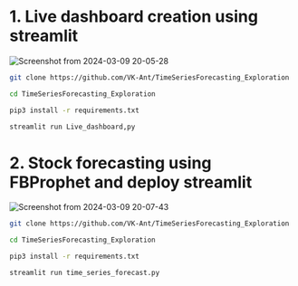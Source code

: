 # 1. Live dashboard creation using streamlit 

![Screenshot from 2024-03-09 20-05-28](https://github.com/VK-Ant/TimeSeriesForecasting_Exploration/assets/75832198/d93c5870-b583-4a04-995a-dc279a1e7d88)


```bash
git clone https://github.com/VK-Ant/TimeSeriesForecasting_Exploration

cd TimeSeriesForecasting_Exploration

pip3 install -r requirements.txt

streamlit run Live_dashboard,py

```

# 2. Stock forecasting using FBProphet and deploy streamlit 

![Screenshot from 2024-03-09 20-07-43](https://github.com/VK-Ant/TimeSeriesForecasting_Exploration/assets/75832198/9bd3da39-c102-468e-8a54-f0d0ed4fa1d5)


```bash
git clone https://github.com/VK-Ant/TimeSeriesForecasting_Exploration

cd TimeSeriesForecasting_Exploration

pip3 install -r requirements.txt

streamlit run time_series_forecast.py

```
